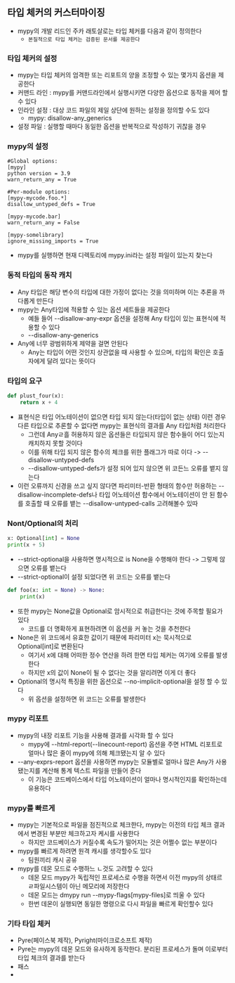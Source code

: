 ## 타입 체커의 커스터마이징

- mypy의 개발 리드인 주카 래토살로는 타입 체커를 다음과 같이 정의한다
    - `본질적으로 타입 체커는 검증된 문서를 제공한다 `

### 타입 체커의 설정

- mypy는 타입 체커의 엄격한 또는 리포트의 양을 조정할 수 있는 몇가지 옵션을 제공한다
- 커맨드 라인 : mypy를 커맨드라인에서 실행시키면 다양한 옵션으로 동작을 제어 할 수 있다
- 인라인 설정 : 대상 코드 파일의 제일 상단에 원하는 설정을 정의할 수도 있다
  - mypy: disallow-any_generics
- 설정 파일 : 실행할 때마다 동일한 옵션을 반복적으로 작성하기 귀찮을 경우

### mypy의 설정

```
#Global options:
[mypy]
python version = 3.9
warn_return_any = True

#Per-module options:
[mypy-mycode.foo.*]
disallow_untyped_defs = True

[mypy-mycode.bar]
warn_return_any = False

[mypy-somelibrary]
ignore_missing_imports = True
```

- mypy를 실행하면 현재 디렉토리에 mypy.ini라는 설정 파일이 있는지 찾는다

### 동적 타입의 동작 캐치

- Any 타입은 해당 변수의 타입에 대한 가정이 없다는 것을 의미하며 이는 추론을 까다롭게 만든다
- mypy는 Any타입에 적용할 수 있는 옵션 세트들을 제공한다
    - 예들 들어 --disallow-any-expr 옵션을 설정해 Any 타입이 있는 표현식에 적용할 수 있다
    - --disallow-any-generics
- Any에 너무 광범위하게 제약을 걸면 안된다
    - Any는 타입이 어떤 것인지 상관없을 때 사용할 수 있으며, 타입의 확인은 호출자에게 달려 있다는 뜻이다

### 타입의 요구

```python
def plust_four(x):
    return x + 4
```

- 표현식은 타입 어노테이션이 없으면 타입 되지 않는다(타입이 없는 상태) 이런 경우 다른 타입으로 추론할 수 없다면 mypy는 표현식의 결과를 Any 타입처럼 처리한다
    - 그런데 Anyㄹ흘 허용하지 않은 옵션들은 타입되지 않은 함수들이 어디 있는지 캐치하지 못할 것이다
    - 이를 위해 타입 되지 않은 함수의 체크를 위한 플래그가 따로 이다 -> --disallow-untyped-defs
    - --disallow-untyped-defs가 설정 되어 있지 않으면 위 코든느 오류를 뱉지 않는다
- 이런 오류까지 신경을 쓰고 싶지 않다면 파리미터-반환 형태의 함수만 허용하는 --disallow-incomplete-defs나 타입 어노테이션 함수에서 어노테이션이 안 된 함수를 호출할 때 오류를 뱉는
  --disallow-untyped-calls 고려해볼수 있따

### Nont/Optional의 처리

```python
x: Optional[int] = None
print(x + 5)
```

- --strict-optional을 사용하면 명시적으로 is None을 수행해야 한다 -> 그렇제 않으면 오류를 뱉는다
- --strict-optional이 설정 되었다면 위 코드는 오류를 뱉는다

```python
def foo(x: int = None) -> None:
    print(x)
```

- 또한 mypy는 None값을 Optional로 암시적으로 취급한다는 것에 주목할 필요가 있다
    - 코드를 더 명확하게 표현하려면 이 옵션을 커 놓는 것을 추천한다
- None은 위 코드에서 유효한 값이기 때문에 파리미터 x는 묵시적으로 Optional[int]로 변환된다
    - 여기서 x에 대해 어떠한 정수 연산을 하려 한면 타입 체커는 여기에 오류를 발생한다
    - 하지만 x의 값이 None이 될 수 없다는 것을 알리려면 이게 더 좋다
- Optional의 명시적 특징을 위한 옵션으로 --no-implicit-optional을 설정 할 수 있다
    - 위 옵션을 설정하면 위 코드는 오류를 발생한다

### mypy 리포트

- mypy의 내장 리포트 기능을 사용해 결과를 시각화 할 수 있다
    - mypy에 --html-report(--linecount-report) 옵션을 주면 HTML 리포트로 얼마나 많은 줄이 mypy에 의해 체크됐는지 알 수 있다
- --any-exprs-report 옵션을 사용하면 mypy는 모듈별로 얼마나 많은 Any가 사용됐는지를 계산해 통계 텍스트 파일을 만들어 준다
    - 이 기능은 코드베이스에서 타입 어노테이션이 얼마나 명시적인지를 확인하는데 유용하다

### mypy를 빠르게

- mypy는 기본적으로 파일을 점진적으로 체크한다, mypy는 이전의 타입 체크 결과에서 변경된 부분만 체크하고자 케시를 사용한다
    - 하지만 코드베이스가 커질수록 속도가 떨어지는 것은 어쩔수 없는 부분이다
- mypy를 빠르게 하려면 원격 캐시를 생각할수도 있다
    - 팀원끼리 캐시 공유
- mypy를 데몬 모드로 수행하느 ㄴ것도 고려할 수 있다
    - 데몬 모드 mypy가 독립적인 프로세스로 수행을 하면서 이전 mypy의 상태르 ㄹ파일시스템이 아닌 메모리에 저장한다
    - 데몬 모드는 dmypy run --mypy-flags[mypy-files]로 띄울 수 있다
    - 한번 데몬이 실행되면 동일한 명령으로 다시 파일을 빠르게 확인할수 있다

### 기타 타입 체커

- Pyre(페이스북 제작), Pyright(마이크로소프트 제작)
- Pyre는 mypy의 데몬 모드와 유사하게 동작한다. 분리된 프로세스가 돌며 이로부터 타입 체크의 결과를 받는다
- 패스
- 